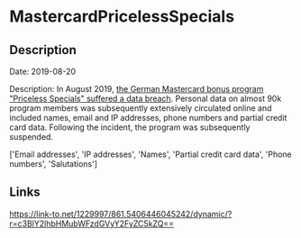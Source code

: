 # MastercardPricelessSpecials

## Description

Date: 2019-08-20

Description:
In August 2019, <a href="https://www.spiegel.de/netzwelt/web/mastercard-datenleck-bei-bonusprogramm-a-1282697.html" target="_blank" rel="noopener">the German Mastercard bonus program &quot;Priceless Specials&quot; suffered a data breach</a>. Personal data on almost 90k program members was subsequently extensively circulated online and included names, email and IP addresses, phone numbers and partial credit card data. Following the incident, the program was subsequently suspended.


['Email addresses', 'IP addresses', 'Names', 'Partial credit card data', 'Phone numbers', 'Salutations']

## Links

https://link-to.net/1229997/861.5406446045242/dynamic/?r=c3BlY2lhbHMubWFzdGVyY2FyZC5kZQ==
